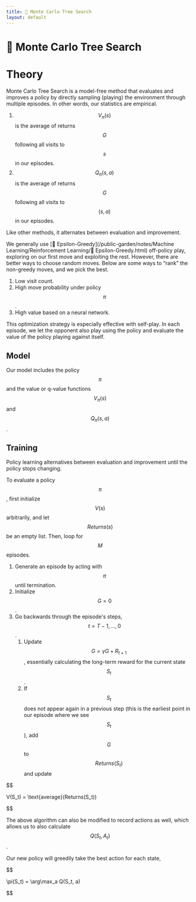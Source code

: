 ```yaml
---
title: 🎲 Monte Carlo Tree Search
layout: default
---
```


# 🎲 Monte Carlo Tree Search

# Theory
Monte Carlo Tree Search is a model-free method that evaluates and improves a policy by directly sampling (playing) the environment through multiple episodes. In other words, our statistics are empirical.
1. $$V_\pi(s)$$ is the average of returns $$G$$ following all visits to $$s$$ in our episodes.
2. $$Q_\pi(s, a)$$ is the average of returns $$G$$ following all visits to $$(s, a)$$ in our episodes.

Like other methods, it alternates between evaluation and improvement.

We generally use [🧧 Epsilon-Greedy](/public-garden/notes/Machine Learning/Reinforcement Learning/🧧 Epsilon-Greedy.html) off-policy play, exploring on our first move and exploiting the rest. However, there are better ways to choose random moves. Below are some ways to “rank” the non-greedy moves, and we pick the best.
1. Low visit count.
2. High move probability under policy $$\pi$$.
3. High value based on a neural network.

This optimization strategy is especially effective with self-play. In each episode, we let the opponent also play using the policy and evaluate the value of the policy playing against itself.

## Model
Our model includes the policy $$\pi$$ and the value or q-value functions $$V_\pi(s)$$ and $$Q_{\pi}(s, a)$$.

## Training
Policy learning alternatives between evaluation and improvement until the policy stops changing.

To evaluate a policy $$\pi$$, first initialize $$V(s)$$ arbitrarily, and let $$Returns(s)$$ be an empty list. Then, loop for $$M$$ episodes.
1. Generate an episode by acting with $$\pi$$ until termination.
2. Initialize $$G = 0$$.
3. Go backwards through the episode's steps, $$t = T-1, \ldots, 0$$.
	1. Update $$G = \gamma G + R_{t+1}$$, essentially calculating the long-term reward for the current state $$S_t$$.
	2. If $$S_t$$ does not appear again in a previous step (this is the earliest point in our episode where we see $$S_t$$), add $$G$$ to $$Returns(S_t)$$ and update 

$$

V(S_t) = \text{average}(Returns(S_t))

$$

The above algorithm can also be modified to record actions as well, which allows us to also calculate $$Q(S_t, A_t)$$.

Our new policy will greedily take the best action for each state, 

$$

\pi(S_t) = \arg\max_a Q(S_t, a)

$$

